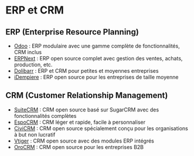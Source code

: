 # ERP et CRM

## ERP (Enterprise Resource Planning)
  - [Odoo](https://www.odoo.com/) : ERP modulaire avec une gamme complète de fonctionnalités, CRM inclus
  - [ERPNext](https://erpnext.com/) : ERP open source complet avec gestion des ventes, achats, production, etc.
  - [Dolibarr](https://www.dolibarr.org/) : ERP et CRM pour petites et moyennes entreprises
  - [iDempiere](https://www.idempiere.org/) : ERP open source pour les entreprises de taille moyenne
    

## CRM (Customer Relationship Management)
  - [SuiteCRM](https://suitecrm.com/) : CRM open source basé sur SugarCRM avec des fonctionnalités complètes
  - [EspoCRM](https://www.espocrm.com/) : CRM léger et rapide, facile à personnaliser
  - [CiviCRM](https://civicrm.org/) : CRM open source spécialement conçu pour les organisations à but non lucratif
  - [Vtiger](https://www.vtiger.com/open-source-crm/) : CRM open source avec des modules ERP intégrés
  - [OroCRM](https://oroinc.com/orocrm/) : CRM open source pour les entreprises B2B

